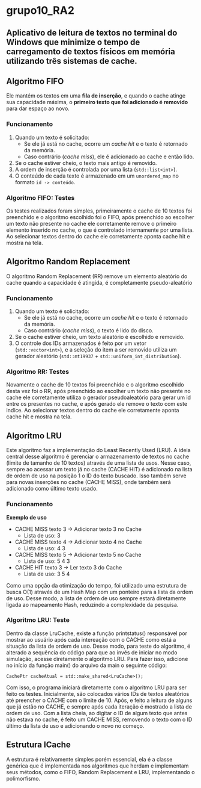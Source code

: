 # grupo10_RA2

## Aplicativo de leitura de textos no terminal do Windows que minimize o tempo de carregamento de textos físicos em memória utilizando três sistemas de cache.

## Algoritmo FIFO 
Ele mantém os textos em uma **fila de inserção**, e quando o cache atinge sua capacidade máxima, o **primeiro texto que foi adicionado é removido** para dar espaço ao novo.

### Funcionamento
1. Quando um texto é solicitado:
   - Se ele já está no cache, ocorre um *cache hit* e o texto é retornado da memória.
   - Caso contrário (*cache miss*), ele é adicionado ao cache e então lido.
2. Se o cache estiver cheio, o texto mais antigo é removido.
3. A ordem de inserção é controlada por uma lista (`std::list<int>`).
4. O conteúdo de cada texto é armazenado em um `unordered_map` no formato `id -> conteúdo`.

### Algoritmo FIFO: Testes
Os testes realizados foram simples, primeiramente o cache de 10 textos foi preenchido e o algoritmo escolhido foi o FIFO, após preenchido ao escolher um texto não presente no cache ele corretamente remove o primeiro elemento inserido no cache, o que é controlado internamente por uma lista. Ao selecionar textos dentro do cache ele corretamente aponta cache hit e mostra na tela.

## Algoritmo Random Replacement
O algoritmo Random Replacement (RR) remove um elemento aleatório do cache quando a capacidade é atingida, é completamente pseudo-aleatório

### Funcionamento
1. Quando um texto é solicitado:
   - Se ele já está no cache, ocorre um *cache hit* e o texto é retornado da memória.
   - Caso contrário (*cache miss*), o texto é lido do disco.
2. Se o cache estiver cheio, um texto aleatório é escolhido e removido.
3. O controle dos IDs armazenados é feito por um vetor (`std::vector<int>`), e a seleção do item a ser removido utiliza um gerador aleatório (`std::mt19937` + `std::uniform_int_distribution`).

### Algoritmo RR: Testes
Novamente o cache de 10 textos foi preenchido e o algoritmo escolhido desta vez foi o RR, após preenchido ao escolher um texto não presente no cache ele corretamente utiliza o gerador pseudoaleatório para gerar um id entre os presentes no cache, e após gerado ele remove o texto com este indíce. Ao selecionar textos dentro do cache ele corretamente aponta cache hit e mostra na tela.

## Algoritmo LRU
Este algoritmo faz a implementação do Least Recently Used (LRU). A ideia central desse algoritmo é gerenciar o armazenamento de textos no cache (limite de tamanho de 10 textos) através de uma lista de usos. Nesse caso, sempre ao acessar um texto já no cache (CACHE HIT) é adicionado na lista de ordem de uso na posição 1 o ID do texto buscado. Isso também serve para novas inserções no cache (CACHE MISS), onde também será adicionado como último texto usado. 

### Funcionamento
**Exemplo de uso**
* CACHE MISS texto 3 -> Adicionar texto 3 no Cache
  * Lista de uso:
  3
* CACHE MISS texto 4 -> Adicionar texto 4 no Cache
  * Lista de uso:
  4
  3
* CACHE MISS texto 5 -> Adicionar texto 5 no Cache
  * Lista de uso:
  5
  4
  3
* CACHE HIT texto 3 -> Ler texto 3 do Cache
  * Lista de uso:
  3
  5
  4

Como uma opção da otimização do tempo, foi utilizado uma estrutura de busca O(1) através de um Hash Map com um ponteiro para a lista da ordem de uso. Desse modo, a lista de ordem de uso sempre estará diretamente ligada ao mapeamento Hash, reduzindo a complexidade da pesquisa.  

### Algoritmo LRU: Teste
Dentro da classe LruCache, existe a função printstatus() responsável por mostrar ao usuário após cada intereação com o CACHE como está a situação da lista de ordem de uso. Desse modo, para teste do algoritmo, é alterado a sequência do código para que ao invés de iniciar no modo simulação, acesse diretamente o algoritmo LRU. Para fazer isso, adicione no início da função main() do arquivo da main o seguinte código:
```
CachePtr cacheAtual = std::make_shared<LruCache>();
```
Com isso, o programa iniciará diretamente com o algoritmo LRU para ser feito os testes. Inicialmente, são colocados vários IDs de textos aleatórios até preencher o CACHE com o limite de 10. Após, e feito a leitura de alguns que já estão no CACHE, e sempre após cada iteração é mostrado a lista de ordem de uso. Com a lista cheia, ao digitar o ID de algum texto que antes não estava no cache, é feito um CACHE MISS, removendo o texto com o ID último da lista de uso e adicionando o novo no começo. 

## Estrutura ICache 
A estrutura é relativamente simples porém essencial, ela é a classe genérica que é implementada nos algoritmos que herdam e implementam seus métodos, como o FIFO, Random Replacement e LRU, implementando o polimorfismo.

